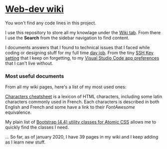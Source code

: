 # [Web-dev wiki](https://github.com/martindubenet/wed-dev/wiki)

You won't find any code lines in this project.

I use this repository to store all my knowlage under the [Wiki tab](https://github.com/martindubenet/wed-dev/wiki). From there I use the **Search** from the sidebar navigation to find content.

I documents answers that I found to technical issues that I faced while coding or designing stuff for my full time [day job](https://www.linkedin.com/in/martindubenet/). From the tiny [SSH Key setting](https://github.com/martindubenet/wed-dev/wiki/setup-%E2%80%A2-SSH-key) that I keep on forgetting, to my [Visual Studio Code app preferences](https://github.com/martindubenet/wed-dev/wiki/app-%E2%80%A2-Visual-Studio-Code) that I can't live without.

### Most useful documents

From all my wiki pages, here's a list of my most used ones:

[Characters cheatsheet](https://github.com/martindubenet/wed-dev/wiki/Characters-cheatsheet-–-HTML-vs-HEX-vs-Glyphicons-–-En-Fr-lexicon) is a lexicon of HTML characters, including some latin characters commonly used in French. Each characters is described in both English and French and some have a link to their _FontAwesome_ equivalence.

My plain list of [Bootstrap (4.4) utility classes for Atomic CSS](https://github.com/martindubenet/wed-dev/wiki/css-%E2%80%A2-Bootstrap) allows me to quickly find the classes I need.

... So far, as of january 2020, I have 39 pages in my wiki and I keep adding as I learn new stuff.

